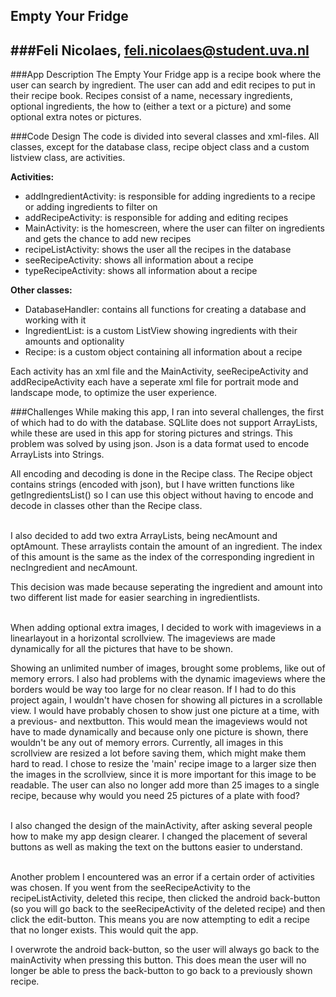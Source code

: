 ## Empty Your Fridge
###Feli Nicolaes, feli.nicolaes@student.uva.nl
---------------------

###App Description
The Empty Your Fridge app is a recipe book where the user can search by ingredient. The user can add and edit recipes to put in their recipe book. Recipes consist of a name, necessary ingredients, optional ingredients, the how to (either a text or a picture) and some optional extra notes or pictures.


###Code Design
The code is divided into several classes and xml-files. All classes, except for the database class, recipe object class and a custom listview class, are activities.
	
<b>Activities:</b>
>
- addIngredientActivity: is responsible for adding ingredients to a recipe or adding ingredients to filter on
- addRecipeActivity: is responsible for adding and editing recipes
- MainActivity: is the homescreen, where the user can filter on ingredients and gets the chance to add new recipes
- recipeListActivity: shows the user all the recipes in the database
- seeRecipeActivity: shows all information about a recipe
- typeRecipeActivity: shows all information about a recipe

<b>Other classes:</b>
>
- DatabaseHandler: contains all functions for creating a database and working with it
- IngredientList: is a custom ListView showing ingredients with their amounts and optionality
- Recipe: is a custom object containing all information about a recipe

Each activity has an xml file and the MainActivity, seeRecipeActivity and addRecipeActivity each have a seperate xml file for portrait mode and landscape mode, to optimize the user experience.

###Challenges
While making this app, I ran into several challenges, the first of which had to do with the database. SQLlite does not support ArrayLists, while these are used in this app for storing pictures and strings. This problem was solved by using json. Json is a data format used to encode ArrayLists into Strings.

All encoding and decoding is done in the Recipe class. The Recipe object contains strings (encoded with json), but I have written functions like getIngredientsList() so I can use this object without having to encode and decode in classes other than the Recipe class. 
<br />  <br />

I also decided to add two extra ArrayLists, being necAmount and optAmount. These arraylists contain the amount of an ingredient. The index of this amount is the same as the index of the corresponding ingredient in necIngredient and necAmount.

This decision was made because seperating the ingredient and amount into two different list made for easier searching in ingredientlists.
<br />  <br />

When adding optional extra images, I decided to work with imageviews in a linearlayout in a horizontal scrollview. The imageviews are made dynamically for all the pictures that have to be shown. 

Showing an unlimited number of images, brought some problems, like out of memory errors. I also had problems with the dynamic imageviews where the borders would be way too large for no clear reason.
If I had to do this project again, I wouldn't have chosen for showing all pictures in a scrollable view. I would have probably chosen to show just one picture at a time, with a previous- and nextbutton. This would mean the imageviews would not have to made dynamically and because only one picture is shown, there wouldn't be any out of memory errors. Currently, all images in this scrollview are resized a lot before saving them, which might make them hard to read. I chose to resize the 'main' recipe image to a larger size then the images in the scrollview, since it is more important for this image to be readable. The user can also no longer add more than 25 images to a single recipe, because why would you need 25 pictures of a plate with food?
<br />  <br />

I also changed the design of the mainActivity, after asking several people how to make my app design clearer. I changed the placement of several buttons as well as making the text on the buttons easier to understand.
<br/> <br/>

Another problem I encountered was an error if a certain order of activities was chosen. If you went from the seeRecipeActivity to the recipeListActivity, deleted this recipe, then clicked the android back-button (so you will go back to the seeRecipeActivity of the deleted recipe) and then click the edit-button. This means you are now attempting to edit a recipe that no longer exists. This would quit the app.

I overwrote the android back-button, so the user will always go back to the mainActivity when pressing this button. This does mean the user will no longer be able to press the back-button to go back to a previously shown recipe.


